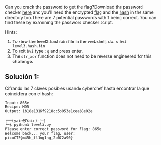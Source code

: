Can you crack the password to get the flag?Download the password checker [here](https://artifacts.picoctf.net/c/16/level3.py) and you'll need the encrypted [flag](https://artifacts.picoctf.net/c/16/level3.flag.txt.enc) and the [hash](https://artifacts.picoctf.net/c/16/level3.hash.bin) in the same directory too.There are 7 potential passwords with 1 being correct. You can find these by examining the password checker script.

Hints:
1. To view the level3.hash.bin file in the webshell, do: `$ bvi level3.hash.bin`
2. To exit `bvi` type `:q` and press enter.
3. The `str_xor` function does not need to be reverse engineered for this challenge.

## Solución 1:
Cifrando las 7 claves posibles usando cyberchef hasta encontrar la que coincidiera con el hash:
```
Input: 865e
Recipe: MD5
Output: 1b18e1316f9218cc5b053e1cea28e02e

┌──(yair㉿Yair)-[~]
└─$ python3 level3.py
Please enter correct password for flag: 865e
Welcome back... your flag, user:
picoCTF{m45h_fl1ng1ng_2b072a90}
```
